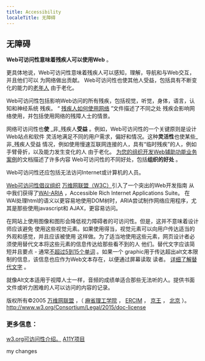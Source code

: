 ```yaml
---
title: Accessibility
localeTitle: 无障碍
---
```

## 无障碍

**Web可访问性意味着残疾人可以使用Web** 。

更具体地说，Web可访问性意味着残疾人可以感知，理解，导航和与Web交互，并且他们可以 为网络做出贡献。 Web可访问性也使其他人受益，包括具有不断变化的能力的[老年人](https://www.w3.org/WAI/bcase/soc.html#of) 由于老化。

Web可访问性包括影响Web访问的所有残疾，包括视觉，听觉，身体，语言，认知和神经系统 残疾。 “ [残疾人如何使用网络](http://www.w3.org/WAI/intro/people-use-web/Overview.html) ”文件描述了不同之处 残疾会影响网络使用，并包括使用网络的残障人士的情景。

网络可访问性也**使** _非_残疾人**受益** 。例如，Web可访问性的一个关键原则是设计Web站点和软件 灵活地满足不同的用户需求，偏好和情况。这种**灵活性**也使某些_非_残疾人受益 情况，例如使用慢速互联网连接的人，具有“临时残疾”的人，例如手臂骨折，以及能力发生变化的人 由于老化。 [为您的组织开发Web辅助功能业务案例](https://www.w3.org/WAI/bcase/Overview)的文档描述了许多内容 Web可访问性的不同好处，包括**组织的好处** 。

Web可访问性还应包括无法访问Internet或计算机的人员。

[Web可访问性倡议组织](https://www.w3.org/WAI/) [万维网联盟（W3C）](https://www.w3.org/)引入了一个突出的Web开发指南 从中我们获得了[WAI-ARIA](https://developer.mozilla.org/en-US/docs/Learn/Accessibility/WAI-ARIA_basics) ，Accessible Rich Internet Applications Suite。 在WAI处理html的语义以更容易地使用DOM树时，ARIA尝试制作网络应用程序，尤其是那些使用javascript和 AJAX，更容易访问。

在网站上使用图像和图形会降低视力障碍者的可访问性。但是，这并不意味着设计师应该避免 使用这些视觉元素。如果使用得当，视觉元素可以向用户传达适当的外观和感觉，并且应该被使用 这样做。为了适当地使用这些元素，网页设计者必须使用替代文本将这些元素的信息传达给那些看不到的人 他们。替代文字应该简短并且要点 - 通常[不超过5到15个单词](https://www.thoughtco.com/writing-great-alt-text-3466185) 。如果一个 graphic用于传达超出alt文本限制的信息，该信息也应作为Web文本存在，以便通过屏幕读取 读者。 [详细了解替代文字](https://webaim.org/techniques/alttext/) 。

就像Alt文本适用于视障人士一样，音频的成绩单适合那些无法听的人。提供书面文件或听力困难的人可以访问的内容的记录。

版权所有©2005 [万维网联盟](http://www.w3.org) ，（ [麻省理工学院](http://www.csail.mit.edu/) ， [ERCIM](http://www.ercim.org) ， [京王](http://www.keio.ac.jp) ， [北京](http://ev.buaa.edu.cn) ）。 http://www.w3.org/Consortium/Legal/2015/doc-license

### 更多信息：

[w3.org可访问性介绍。](https://www.w3.org/WAI/intro/accessibility.php) [A11Y项目](http://a11yproject.com/)

my changes
